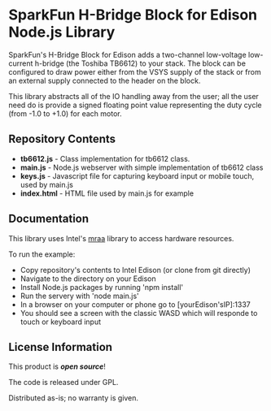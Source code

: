 SparkFun H-Bridge Block for Edison Node.js Library
============================================

SparkFun's H-Bridge Block for Edison adds a two-channel low-voltage
low-current h-bridge (the Toshiba TB6612) to your stack. The block can be
configured to draw power either from the VSYS supply of the stack or from an
external supply connected to the header on the block.

This library abstracts all of the IO handling away from the user; all the user
need do is provide a signed floating point value representing the duty cycle
(from -1.0 to +1.0) for each motor.

Repository Contents
-------------------

* **tb6612.js** - Class implementation for tb6612 class.
* **main.js** - Node.js webserver with simple implementation of tb6612 class
* **keys.js** - Javascript file for capturing keyboard input or mobile touch,
used by main.js
* **index.html** - HTML file used by main.js for example

Documentation
-------------

This library uses Intel's [mraa](https://github.com/intel-iot-devkit/mraa) 
library to access hardware resources.

To run the example:

* Copy repository's contents to Intel Edison (or clone from git directly)
* Navigate to the directory on your Edison
* Install Node.js packages by running 'npm install'
* Run the servery with 'node main.js'
* In a browser on your computer or phone go to [yourEdison'sIP]:1337
* You should see a screen with the classic WASD which will responde to 
touch or keyboard input

License Information
-------------------

This product is _**open source**_! 

The code is released under GPL. 

Distributed as-is; no warranty is given.
